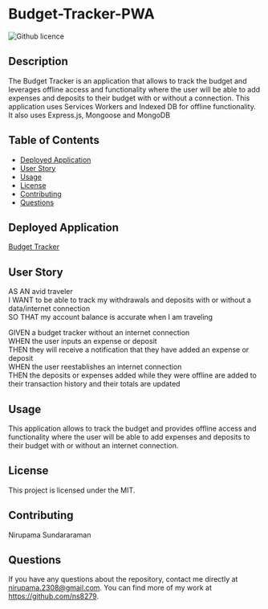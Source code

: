 # Budget-Tracker-PWA
![Github licence](http://img.shields.io/badge/license-MIT-blue.svg)

## Description

The Budget Tracker is an application that allows to track the budget and leverages offline access and functionality where the user will be able to add expenses and deposits to their budget with or without a connection. This application uses Services Workers and Indexed DB for offline functionality.
It also uses Express.js, Mongoose and MongoDB

## Table of Contents

* [Deployed Application](#deployed-application)
* [User Story](#user-story)
* [Usage](#usage)
* [License](#license)
* [Contributing](#contributing)
* [Questions](#questions)


## Deployed Application 

[Budget Tracker](https://github.com/ns8279/Budget-Tracker-PWA)<br />


## User Story 

AS AN avid traveler<br />
I WANT to be able to track my withdrawals and deposits with or without a data/internet connection<br />
SO THAT my account balance is accurate when I am traveling<br />

GIVEN a budget tracker without an internet connection<br />
WHEN the user inputs an expense or deposit<br />
THEN they will receive a notification that they have added an expense or deposit<br />
WHEN the user reestablishes an internet connection<br />
THEN the deposits or expenses added while they were offline are added to their transaction history and their totals are updated<br />


## Usage

This application allows to track the budget  and provides offline access and functionality where the user will be able to add expenses and deposits to their budget with or without an internet connection. 

## License

This project is licensed under the MIT.

## Contributing

Nirupama Sundararaman


## Questions

If you have any questions about the repository, contact me directly at nirupama.2308@gmail.com. You can find more of my work at https://github.com/ns8279.